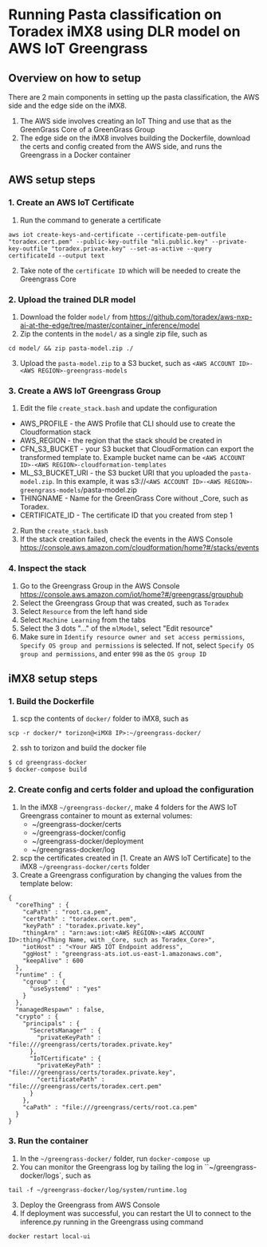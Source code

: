 # Running Pasta classification on Toradex iMX8 using DLR model on AWS IoT Greengrass

## Overview on how to setup

There are 2 main components in setting up the pasta classification, the AWS side and the edge side on the iMX8.

1. The AWS side involves creating an IoT Thing and use that as the GreenGrass Core of a GreenGrass Group
2. The edge side on the iMX8 involves building the Dockerfile, download the certs and config created from the AWS side, and runs the Greengrass in a Docker container

## AWS setup steps

### 1. Create an AWS IoT Certificate
1. Run the command to generate a certificate
```
aws iot create-keys-and-certificate --certificate-pem-outfile "toradex.cert.pem" --public-key-outfile "mli.public.key" --private-key-outfile "toradex.private.key" --set-as-active --query certificateId --output text
```
2. Take note of the `certificate ID` which will be needed to create the Greengrass Core

### 2. Upload the trained DLR model
1. Download the folder `model/` from https://github.com/toradex/aws-nxp-ai-at-the-edge/tree/master/container_inference/model
2. Zip the contents in the `model/` as a single zip file, such as 
```
cd model/ && zip pasta-model.zip ./
```
3. Upload the `pasta-model.zip` to a S3 bucket, such as `<AWS ACCOUNT ID>-<AWS REGION>-greengrass-models`

### 3. Create a AWS IoT Greengrass Group
1. Edit the file `create_stack.bash` and update the configuration
* AWS_PROFILE - the AWS Profile that CLI should use to create the Cloudformation stack
* AWS_REGION - the region that the stack should be created in
* CFN_S3_BUCKET - your S3 bucket that CloudFormation can export the transformed template to. Example bucket name can be `<AWS ACCOUNT ID>-<AWS REGION>-cloudformation-templates`
* ML_S3_BUCKET_URI - the S3 bucket URI that you uploaded the `pasta-model.zip`. In this example, it was s3://`<AWS ACCOUNT ID>-<AWS REGION>-greengrass-models`/pasta-model.zip
* THINGNAME - Name for the GreenGrass Core without _Core, such as Toradex.
* CERTIFICATE_ID - The certificate ID that you created from step 1
2. Run the `create_stack.bash`
3. If the stack creation failed, check the events in the AWS Console https://console.aws.amazon.com/cloudformation/home?#/stacks/events

### 4. Inspect the stack
1. Go to the Greengrass Group in the AWS Console https://console.aws.amazon.com/iot/home?#/greengrass/grouphub
2. Select the Greengrass Group that was created, such as `Toradex`
3. Select `Resource` from the left hand side
4. Select `Machine Learning` from the tabs
5. Select the 3 dots "..." of the `mlModel`, select "Edit resource"
6. Make sure in `Identify resource owner and set access permissions`, `Specify OS group and permissions` is selected. If not, select `Specify OS group and permissions`, and enter `998` as the `OS group ID`

## iMX8 setup steps

### 1. Build the Dockerfile
1. scp the contents of `docker/` folder to iMX8, such as
```
scp -r docker/* torizon@<iMX8 IP>:~/greengrass-docker/
```
2. ssh to torizon and build the docker file
```
$ cd greengrass-docker
$ docker-compose build
```

### 2. Create config and certs folder and upload the configuration
1. In the iMX8 `~/greengrass-docker/`, make 4 folders for the AWS IoT Greengrass container to mount as external volumes:
   * ~/greengrass-docker/certs
   * ~/greengrass-docker/config
   * ~/greengrass-docker/deployment
   * ~/greengrass-docker/log
1. scp the certificates created in [1. Create an AWS IoT Certificate] to the iMX8 `~/greengrass-docker/certs` folder
2. Create a Greengrass configuration by changing the values from the template below:

```
{
  "coreThing" : {
    "caPath" : "root.ca.pem",
    "certPath" : "toradex.cert.pem",
    "keyPath" : "toradex.private.key",
    "thingArn" : "arn:aws:iot:<AWS REGION>:<AWS ACCOUNT ID>:thing/<Thing Name, with _Core, such as Toradex_Core>",
    "iotHost" : "<Your AWS IOT Endpoint address",
    "ggHost" : "greengrass-ats.iot.us-east-1.amazonaws.com",
    "keepAlive" : 600
  },
  "runtime" : {
    "cgroup" : {
      "useSystemd" : "yes"
    }
  },
  "managedRespawn" : false,
  "crypto" : {
    "principals" : {
      "SecretsManager" : {
        "privateKeyPath" : "file:///greengrass/certs/toradex.private.key"
      },
      "IoTCertificate" : {
        "privateKeyPath" : "file:///greengrass/certs/toradex.private.key",
        "certificatePath" : "file:///greengrass/certs/toradex.cert.pem"
      }
    },
    "caPath" : "file:///greengrass/certs/root.ca.pem"
  }
}
```

### 3. Run the container
1. In the `~/greengrass-docker/` folder, run `docker-compose up`
2. You can monitor the Greengrass log by tailing the log in ``~/greengrass-docker/logs`, such as

```
tail -f ~/greengrass-docker/log/system/runtime.log
```

3. Deploy the Greengrass from AWS Console
4. If deployment was successful, you can restart the UI to connect to the inference.py running in the Greengrass using command
```
docker restart local-ui
```